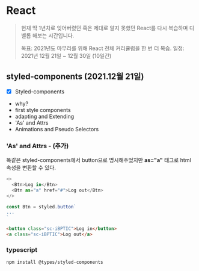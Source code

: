 # React

> 현재 딱 1년차로 잊어버렸던 혹은 제대로 알지 못했던 React를 다시 복습하며 디벨롭 해보는 시간입니다.
> 
> 목표: 2021년도 마무리를 위해 React 전체 커리큘럼을 한 번 더 복습.
> 일정: 2021년 12월 21일 ~ 12월 30일 (10일간) 

## styled-components (2021.12월 21일)
- [x] Styled-components
- why?
- first style components
- adapting and Extending
- 'As' and Attrs
- Animations and Pseudo Selectors


### 'As' and Attrs - (추가)
똑같은 styled-components에서 button으로 명시해주었지만 <b>as="a"</b> 태그로 html 속성을 변환할 수 있다.

```javascript
<>
  <Btn>Log in</Btn>
  <Btn as="a" href="#">Log out</Btn>
</>

const Btn = styled.button`
...
`
```
```html
<button class="sc-iBPTIC">Log in</button>
<a class="sc-iBPTIC">Log out</a>
```

### typescript
```git
npm install @types/styled-components

```
